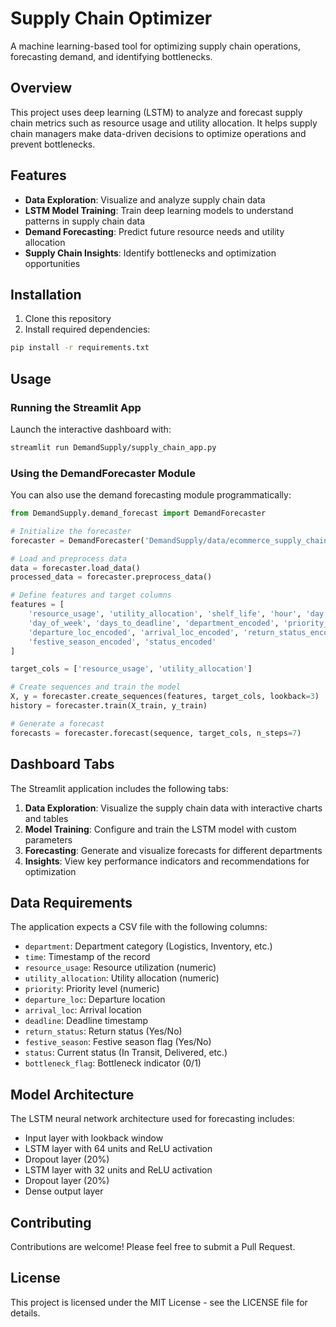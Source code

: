 # Supply Chain Optimizer

A machine learning-based tool for optimizing supply chain operations, forecasting demand, and identifying bottlenecks.

## Overview

This project uses deep learning (LSTM) to analyze and forecast supply chain metrics such as resource usage and utility allocation. It helps supply chain managers make data-driven decisions to optimize operations and prevent bottlenecks.

## Features

- **Data Exploration**: Visualize and analyze supply chain data
- **LSTM Model Training**: Train deep learning models to understand patterns in supply chain data
- **Demand Forecasting**: Predict future resource needs and utility allocation
- **Supply Chain Insights**: Identify bottlenecks and optimization opportunities

## Installation

1. Clone this repository
2. Install required dependencies:

```bash
pip install -r requirements.txt
```

## Usage

### Running the Streamlit App

Launch the interactive dashboard with:

```bash
streamlit run DemandSupply/supply_chain_app.py
```

### Using the DemandForecaster Module

You can also use the demand forecasting module programmatically:

```python
from DemandSupply.demand_forecast import DemandForecaster

# Initialize the forecaster
forecaster = DemandForecaster('DemandSupply/data/ecommerce_supply_chain_data.csv')

# Load and preprocess data
data = forecaster.load_data()
processed_data = forecaster.preprocess_data()

# Define features and target columns
features = [
    'resource_usage', 'utility_allocation', 'shelf_life', 'hour', 'day', 'month',
    'day_of_week', 'days_to_deadline', 'department_encoded', 'priority_encoded',
    'departure_loc_encoded', 'arrival_loc_encoded', 'return_status_encoded',
    'festive_season_encoded', 'status_encoded'
]

target_cols = ['resource_usage', 'utility_allocation']

# Create sequences and train the model
X, y = forecaster.create_sequences(features, target_cols, lookback=3)
history = forecaster.train(X_train, y_train)

# Generate a forecast
forecasts = forecaster.forecast(sequence, target_cols, n_steps=7)
```

## Dashboard Tabs

The Streamlit application includes the following tabs:

1. **Data Exploration**: Visualize the supply chain data with interactive charts and tables
2. **Model Training**: Configure and train the LSTM model with custom parameters
3. **Forecasting**: Generate and visualize forecasts for different departments
4. **Insights**: View key performance indicators and recommendations for optimization

## Data Requirements

The application expects a CSV file with the following columns:

- `department`: Department category (Logistics, Inventory, etc.)
- `time`: Timestamp of the record
- `resource_usage`: Resource utilization (numeric)
- `utility_allocation`: Utility allocation (numeric)
- `priority`: Priority level (numeric)
- `departure_loc`: Departure location
- `arrival_loc`: Arrival location
- `deadline`: Deadline timestamp
- `return_status`: Return status (Yes/No)
- `festive_season`: Festive season flag (Yes/No)
- `status`: Current status (In Transit, Delivered, etc.)
- `bottleneck_flag`: Bottleneck indicator (0/1)

## Model Architecture

The LSTM neural network architecture used for forecasting includes:

- Input layer with lookback window
- LSTM layer with 64 units and ReLU activation
- Dropout layer (20%)
- LSTM layer with 32 units and ReLU activation
- Dropout layer (20%)
- Dense output layer

## Contributing

Contributions are welcome! Please feel free to submit a Pull Request.

## License

This project is licensed under the MIT License - see the LICENSE file for details.



